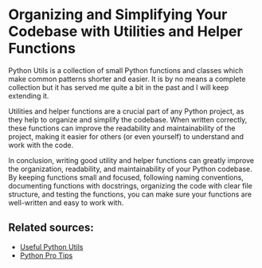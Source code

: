 # Organizing and Simplifying Your Codebase with Utilities and Helper Functions

Python Utils is a collection of small Python functions and classes which make
common patterns shorter and easier. It is by no means a complete collection
but it has served me quite a bit in the past and I will keep extending it.

Utilities and helper functions are a crucial part of any Python project,
as they help to organize and simplify the codebase. When written correctly,
these functions can improve the readability and maintainability of the project,
making it easier for others (or even yourself) to understand and work with the
code.

In conclusion, writing good utility and helper functions can greatly improve the
organization, readability, and maintainability of your Python codebase. By keeping
functions small and focused, following naming conventions, documenting functions
with docstrings, organizing the code with clear file structure, and testing the
functions, you can make sure your functions are well-written and easy to work with.

## Related sources:
<!--markdownlint-disable MD013-->
- [Useful Python Utils](https://python-utils.readthedocs.io/en/latest/usage.html)
- [Python Pro Tips](https://medium.com/@ryk.kiel/python-pro-tips-organizing-and-simplifying-your-codebase-with-utilities-and-helper-functions-6a344d6a1873)
<!--markdownlint-enable MD013-->